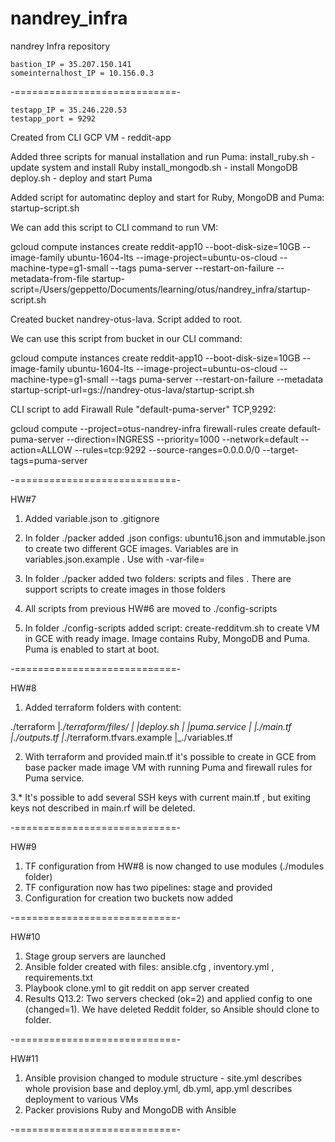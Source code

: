 # nandrey_infra
nandrey Infra repository
```
bastion_IP = 35.207.150.141
someinternalhost_IP = 10.156.0.3
```
-============================-
```
testapp_IP = 35.246.220.53
testapp_port = 9292
```
Created from CLI GCP VM - reddit-app

Added three scripts for manual installation and run Puma:
install_ruby.sh - update system and install Ruby
install_mongodb.sh - install MongoDB
deploy.sh - deploy and start Puma

Added script for automatinc deploy and start for Ruby, MongoDB and Puma:
startup-script.sh

We can add this script to CLI command to run VM:

gcloud compute instances create reddit-app10 --boot-disk-size=10GB   --image-family ubuntu-1604-lts   --image-project=ubuntu-os-cloud   --machine-type=g1-small   --tags puma-server   --restart-on-failure --metadata-from-file startup-script=/Users/geppetto/Documents/learning/otus/nandrey_infra/startup-script.sh

Created bucket nandrey-otus-lava. Script added to root.

We can use this script from bucket in our CLI command:

gcloud compute instances create reddit-app10 --boot-disk-size=10GB   --image-family ubuntu-1604-lts   --image-project=ubuntu-os-cloud   --machine-type=g1-small   --tags puma-server   --restart-on-failure --metadata startup-script-url=gs://nandrey-otus-lava/startup-script.sh

CLI script to add Firawall Rule "default-puma-server" TCP,9292:

gcloud compute --project=otus-nandrey-infra firewall-rules create default-puma-server --direction=INGRESS --priority=1000 --network=default --action=ALLOW --rules=tcp:9292 --source-ranges=0.0.0.0/0 --target-tags=puma-server

-============================-

HW#7

1. Added variable.json to .gitignore

2. In folder ./packer added .json configs: ubuntu16.json and immutable.json to create two different GCE images. Variables are in variables.json.example . Use with -var-file=<VAR FILE NAME>

3. In folder ./packer added two folders: scripts and files . There are support scripts to create images in those folders

4. All scripts from previous HW#6 are moved to ./config-scripts

5. In folder ./config-scripts added script: create-redditvm.sh to create VM in GCE with ready image. Image contains Ruby, MongoDB and Puma. Puma is enabled to start at boot.

-============================-

HW#8

1. Added terraform folders with content:

./terraform
|_./terraform/files/
|  |_deploy.sh
|  |_puma.service
|
|_./main.tf
|_./outputs.tf
|_./terraform.tfvars.example
|_./variables.tf

2. With terraform and provided main.tf it's possible to create in GCE from base packer made image VM with running Puma and firewall rules for Puma service.

3.* It's possible to add several SSH keys with current main.tf , but exiting keys not described in main.rf will be deleted.

-============================-

HW#9

1. TF configuration from HW#8 is now changed to use modules (./modules folder)
2. TF configuration now has two pipelines: stage and provided
3. Configuration for creation two buckets now added

-============================-

HW#10

1. Stage group servers are launched
2. Ansible folder created with files: ansible.cfg , inventory.yml , requirements.txt
3. Playbook clone.yml to git reddit on app server created
4. Results Q13.2: Two servers checked (ok=2) and applied config to one (changed=1). We have deleted Reddit folder, so Ansible should clone to folder.

-============================-

HW#11

1. Ansible provision changed to module structure - site.yml describes whole provision base and deploy.yml, db.yml, app.yml describes deployment to various VMs
2. Packer provisions Ruby and MongoDB with Ansible

-============================-
